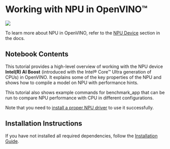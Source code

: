 # Working with NPU in OpenVINO™

<img referrerpolicy="no-referrer-when-downgrade" src="https://static.scarf.sh/a.png?x-pxid=5b5a4db0-7875-4bfb-bdbd-01698b5b1a77&file=notebooks/hello-npu/README.md" />

To learn more about NPU in OpenVINO, refer to the [NPU Device](https://docs.openvino.ai/2024/openvino-workflow/running-inference/inference-devices-and-modes/npu-device.html) section in the docs.

## Notebook Contents

This tutorial provides a high-level overview of working with the NPU device **Intel(R) AI Boost** (introduced with the Intel® Core™ Ultra generation of CPUs) in OpenVINO. It explains some of the key properties of the NPU and shows how to compile a model on NPU with performance hints.

This tutorial also shows example commands for benchmark_app that can be run to compare NPU performance with CPU in different configurations.

Note that you need to [install a proper NPU driver](https://docs.openvino.ai/2024/get-started/configurations/configurations-intel-npu.html) to use it successfully.

## Installation Instructions

If you have not installed all required dependencies, follow the [Installation Guide](../../README.md).